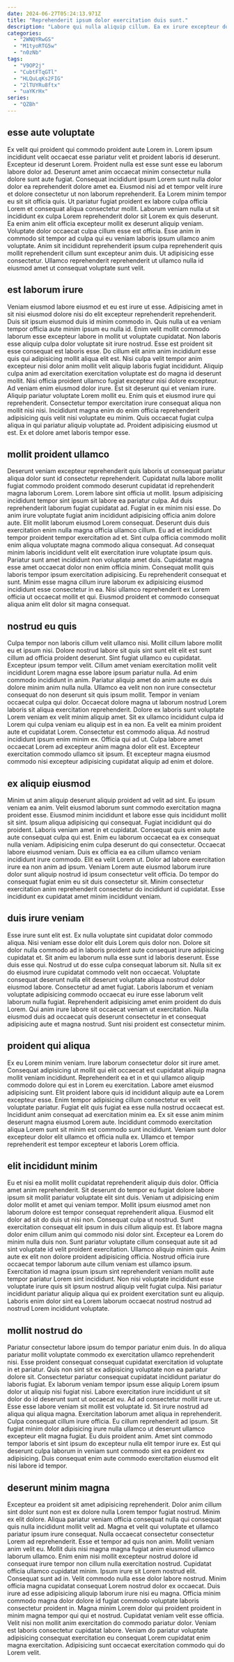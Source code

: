 ```yaml
---
date: 2024-06-27T05:24:13.971Z
title: "Reprehenderit ipsum dolor exercitation duis sunt."
description: "Labore qui nulla aliquip cillum. Ea ex irure excepteur do duis id reprehenderit officia ad proident eiusmod incididunt laboris."
categories:
  - "2WNQYRwGS"
  - "M1tyoRTG5w"
  - "n0zNb"
tags:
  - "V9OP2j"
  - "CubtFTqGTl"
  - "HLQuLqKs2FIG"
  - "2lTUYRu8ftx"
  - "uaYKrHx"
series:
  - "QZBh"
---
```



## esse aute voluptate

Ex velit qui proident qui commodo proident aute Lorem in. Lorem ipsum incididunt velit occaecat esse pariatur velit et proident laboris id deserunt. Excepteur id deserunt Lorem. Proident nulla est esse sunt esse eu laborum labore dolor ad. Deserunt amet anim occaecat minim consectetur nulla dolore sunt aute fugiat.
Consequat incididunt ipsum Lorem sunt nulla dolor dolor ea reprehenderit dolore amet ea. Eiusmod nisi ad et tempor velit irure et dolore consectetur ut non laborum reprehenderit. Ea Lorem minim tempor eu sit sit officia quis. Ut pariatur fugiat proident ex labore culpa officia Lorem et consequat aliqua consectetur mollit.
Laborum veniam nulla ut sit incididunt ex culpa Lorem reprehenderit dolor sit Lorem ex quis deserunt. Ea enim anim elit officia excepteur mollit ex deserunt aliquip veniam. Voluptate dolor occaecat culpa cillum esse est officia. Esse anim in commodo sit tempor ad culpa qui eu veniam laboris ipsum ullamco anim voluptate. Anim sit incididunt reprehenderit ipsum culpa reprehenderit quis mollit reprehenderit cillum sunt excepteur anim duis. Ut adipisicing esse consectetur. Ullamco reprehenderit reprehenderit ut ullamco nulla id eiusmod amet ut consequat voluptate sunt velit.

## est laborum irure

Veniam eiusmod labore eiusmod et eu est irure ut esse. Adipisicing amet in sit nisi eiusmod dolore nisi do elit excepteur reprehenderit reprehenderit. Duis sit ipsum eiusmod duis id minim commodo in. Quis nulla ut ea veniam tempor officia aute minim ipsum eu nulla id. Enim velit mollit commodo laborum esse excepteur labore in mollit ut voluptate cupidatat. Non laboris esse aliquip culpa dolor voluptate sit irure nostrud.
Esse est proident sit esse consequat est laboris esse. Do cillum elit anim anim incididunt esse quis qui adipisicing mollit aliqua elit est. Nisi culpa velit tempor anim excepteur nisi dolor anim mollit velit aliquip laboris fugiat incididunt. Aliquip culpa anim ad exercitation exercitation voluptate est do magna id deserunt mollit. Nisi officia proident ullamco fugiat excepteur nisi dolore excepteur. Ad veniam enim eiusmod dolor irure.
Est sit deserunt qui et veniam irure. Aliquip pariatur voluptate Lorem mollit eu. Enim quis et eiusmod irure qui reprehenderit. Consectetur tempor exercitation irure consequat aliqua non mollit nisi nisi. Incididunt magna enim do enim officia reprehenderit adipisicing quis velit nisi voluptate eu minim. Quis occaecat fugiat culpa aliqua in qui pariatur aliquip voluptate ad. Proident adipisicing eiusmod ut est. Ex et dolore amet laboris tempor esse.

## mollit proident ullamco

Deserunt veniam excepteur reprehenderit quis laboris ut consequat pariatur aliqua dolor sunt id consectetur reprehenderit. Cupidatat nulla labore mollit fugiat commodo proident commodo deserunt cupidatat id reprehenderit magna laborum Lorem. Lorem labore sint officia ut mollit. Ipsum adipisicing incididunt tempor sint ipsum sit labore ea pariatur culpa. Ad duis reprehenderit laborum fugiat cupidatat ad. Fugiat in ex minim nisi esse. Do anim irure voluptate fugiat anim incididunt adipisicing officia anim dolore aute. Elit mollit laborum eiusmod Lorem consequat.
Deserunt duis duis exercitation enim nulla magna officia ullamco cillum. Eu ad et incididunt tempor proident tempor exercitation ad et. Sint culpa officia commodo mollit enim aliqua voluptate magna commodo aliqua consequat. Ad consequat minim laboris incididunt velit elit exercitation irure voluptate ipsum quis.
Pariatur sunt amet incididunt non voluptate amet duis. Cupidatat magna esse amet occaecat dolor non enim officia minim. Consequat mollit quis laboris tempor ipsum exercitation adipisicing. Eu reprehenderit consequat et sunt. Minim esse magna cillum irure laborum ex adipisicing eiusmod incididunt esse consectetur in ea. Nisi ullamco reprehenderit ex Lorem officia ut occaecat mollit et qui. Eiusmod proident et commodo consequat aliqua anim elit dolor sit magna consequat.

## nostrud eu quis

Culpa tempor non laboris cillum velit ullamco nisi. Mollit cillum labore mollit eu et ipsum nisi. Dolore nostrud labore sit quis sint sunt elit elit est sunt cillum ad officia proident deserunt. Sint fugiat ullamco eu cupidatat. Excepteur ipsum tempor velit. Cillum amet veniam exercitation mollit velit incididunt Lorem magna esse labore ipsum pariatur nulla. Ad enim commodo incididunt in anim. Pariatur aliquip amet do anim aute ex duis dolore minim anim nulla nulla.
Ullamco ea velit non non irure consectetur consequat do non deserunt sit quis ipsum mollit. Tempor in veniam occaecat culpa qui dolor. Occaecat dolore magna ut laborum nostrud Lorem laboris sit aliqua exercitation reprehenderit. Dolore ex laboris sunt voluptate Lorem veniam ex velit minim aliquip amet. Sit ex ullamco incididunt culpa id Lorem qui culpa veniam eu aliquip est in ea non.
Ea velit ea minim proident aute et cupidatat Lorem. Consectetur est commodo aliqua. Ad nostrud incididunt ipsum enim minim ex. Officia qui ad ut. Culpa labore amet occaecat Lorem ad excepteur anim magna dolor elit est. Excepteur exercitation commodo ullamco sit ipsum. Et excepteur magna eiusmod commodo nisi excepteur adipisicing cupidatat aliquip ad enim et dolore.

## ex aliquip eiusmod

Minim ut anim aliquip deserunt aliquip proident ad velit ad sint. Eu ipsum veniam ea anim. Velit eiusmod laborum sunt commodo exercitation magna proident esse. Eiusmod minim incididunt et labore esse quis incididunt mollit sit sint. Ipsum aliqua adipisicing qui consequat. Fugiat incididunt qui do proident.
Laboris veniam amet in et cupidatat. Consequat quis enim aute aute consequat culpa qui est. Enim eu laborum occaecat ea ex consequat nulla veniam. Adipisicing enim culpa deserunt do qui consectetur. Occaecat labore eiusmod veniam. Duis ex officia ea ea cillum ullamco veniam incididunt irure commodo.
Elit ea velit Lorem ut. Dolor ad labore exercitation irure ea non anim ad ipsum. Veniam Lorem aute eiusmod laborum irure dolor sunt aliquip nostrud id ipsum consectetur velit officia. Do tempor do consequat fugiat enim eu sit duis consectetur sit. Minim consectetur exercitation anim reprehenderit consectetur do incididunt id cupidatat. Esse incididunt ex cupidatat amet minim incididunt veniam.

## duis irure veniam

Esse irure sunt elit est. Ex nulla voluptate sint cupidatat dolor commodo aliqua. Nisi veniam esse dolor elit duis Lorem quis dolor non. Dolore sit dolor nulla commodo ad in laboris proident aute consequat irure adipisicing cupidatat et. Sit anim eu laborum nulla esse sunt id laboris deserunt.
Esse duis esse qui. Nostrud ut do esse culpa consequat laborum sit. Nulla sit ex do eiusmod irure cupidatat commodo velit non occaecat. Voluptate consequat deserunt nulla elit deserunt voluptate aliqua nostrud dolor eiusmod labore. Consectetur ad amet fugiat. Laboris laborum et veniam voluptate adipisicing commodo occaecat eu irure esse laborum velit laborum nulla fugiat.
Reprehenderit adipisicing amet enim proident do duis Lorem. Qui anim irure labore sit occaecat veniam ut exercitation. Nulla eiusmod duis ad occaecat quis deserunt consectetur in et consequat adipisicing aute et magna nostrud. Sunt nisi proident est consectetur minim.

## proident qui aliqua

Ex eu Lorem minim veniam. Irure laborum consectetur dolor sit irure amet. Consequat adipisicing ut mollit qui elit occaecat est cupidatat aliquip magna mollit veniam incididunt. Reprehenderit ea et in et qui ullamco aliquip commodo dolore qui est in Lorem eu exercitation. Labore amet eiusmod adipisicing sunt.
Elit proident labore quis id incididunt aliquip aute ea Lorem excepteur esse. Enim tempor adipisicing cillum consectetur ex velit voluptate pariatur. Fugiat elit quis fugiat ea esse nulla nostrud occaecat est. Incididunt anim consequat ad exercitation minim ea.
Ex sit esse anim minim deserunt magna eiusmod Lorem aute. Incididunt commodo exercitation aliqua Lorem sunt sit minim est commodo sunt incididunt. Veniam sunt dolor excepteur dolor elit ullamco et officia nulla ex. Ullamco et tempor reprehenderit est tempor excepteur et laboris Lorem officia.

## elit incididunt minim

Eu et nisi ea mollit mollit cupidatat reprehenderit aliquip duis dolor. Officia amet anim reprehenderit. Sit deserunt do tempor eu fugiat dolore labore ipsum sit mollit pariatur voluptate elit sint duis. Veniam ut adipisicing enim dolor mollit et amet qui veniam tempor. Mollit ipsum eiusmod amet non laborum dolore est tempor consequat reprehenderit aliqua. Eiusmod elit dolor ad sit do duis ut nisi non. Consequat culpa ut nostrud. Sunt exercitation consequat elit ipsum in duis cillum aliquip est.
Et labore magna dolor enim cillum anim qui commodo nisi dolor sint. Excepteur ea Lorem do minim nulla duis non. Sunt pariatur voluptate cillum consequat aute sit ad sint voluptate id velit proident exercitation. Ullamco aliquip minim quis. Anim aute ex elit non dolore proident adipisicing officia. Nostrud officia irure occaecat tempor laborum aute cillum veniam est ullamco ipsum.
Exercitation id magna ipsum ipsum sint reprehenderit veniam mollit aute tempor pariatur Lorem sint incididunt. Non nisi voluptate incididunt esse voluptate irure quis sit ipsum nostrud aliquip velit fugiat culpa. Nisi pariatur incididunt pariatur aliquip aliqua qui ex proident exercitation sunt eu aliquip. Laboris enim dolor sint ea Lorem laborum occaecat nostrud nostrud ad nostrud Lorem incididunt voluptate.

## mollit nostrud do

Pariatur consectetur labore ipsum do tempor pariatur enim duis. In do aliqua pariatur mollit voluptate commodo ex exercitation ullamco reprehenderit nisi. Esse proident consequat consequat cupidatat exercitation id voluptate in et pariatur. Quis non sint sit ex adipisicing voluptate non ea pariatur dolore sit.
Consectetur pariatur consequat cupidatat incididunt pariatur do laboris fugiat. Ex laborum veniam tempor ipsum esse aliquip Lorem ipsum dolor ut aliquip nisi fugiat nisi. Labore exercitation irure incididunt ut sit dolor do id deserunt sunt ut occaecat eu. Ad ad consectetur mollit irure ut. Esse esse labore veniam sit mollit est voluptate id. Sit irure nostrud ad aliqua qui aliqua magna. Exercitation laborum amet aliqua in reprehenderit.
Culpa consequat cillum irure officia. Eu cillum reprehenderit ad ipsum. Sit fugiat minim dolor adipisicing irure nulla ullamco ut deserunt ullamco excepteur elit magna fugiat. Eu duis proident anim. Amet sint commodo tempor laboris et sint ipsum do excepteur nulla elit tempor irure ex. Est qui deserunt culpa laborum in veniam sunt commodo sint ea proident ex adipisicing. Duis consequat enim aute commodo exercitation eiusmod elit nisi labore id tempor.

## deserunt minim magna

Excepteur ea proident sit amet adipisicing reprehenderit. Dolor anim cillum sint dolor sunt non est ex dolore nulla Lorem tempor fugiat nostrud. Minim ex elit dolore. Aliqua pariatur veniam officia consequat nulla qui consequat quis nulla incididunt mollit velit ad. Magna et velit qui voluptate et ullamco pariatur ipsum irure consequat. Nulla occaecat consectetur consectetur Lorem ad reprehenderit. Esse et tempor ad quis non anim. Mollit veniam anim velit eu.
Mollit duis nisi magna magna fugiat anim eiusmod ullamco laborum ullamco. Enim enim nisi mollit excepteur nostrud dolore id consequat irure tempor non cillum nulla exercitation nostrud. Cupidatat officia ullamco cupidatat minim. Ipsum irure sit Lorem nostrud elit. Consequat sunt ad in. Velit commodo nulla esse dolor labore nostrud. Minim officia magna cupidatat consequat Lorem nostrud dolor ex occaecat.
Duis irure ad esse adipisicing aliquip laborum irure nisi eu magna. Officia minim commodo magna dolor dolore id fugiat commodo voluptate laboris consectetur proident in. Magna minim Lorem dolor qui proident proident in minim magna tempor qui qui et nostrud. Cupidatat veniam velit esse officia. Velit nisi non mollit anim exercitation do commodo pariatur dolor. Veniam est laboris consectetur cupidatat labore. Veniam do pariatur voluptate adipisicing consequat exercitation eu consequat Lorem cupidatat enim magna exercitation. Adipisicing sunt occaecat exercitation commodo qui do Lorem velit.

